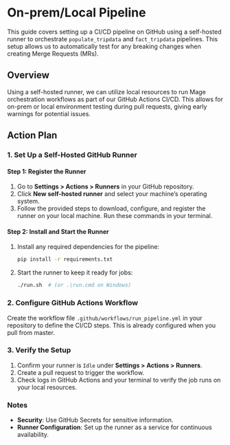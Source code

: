 # On-prem/Local Pipeline

This guide covers setting up a CI/CD pipeline on GitHub using a self-hosted runner to orchestrate `populate_tripdata` and `fact_tripdata` pipelines. This setup allows us to automatically test for any breaking changes when creating Merge Requests (MRs).

## Overview

Using a self-hosted runner, we can utilize local resources to run Mage orchestration workflows as part of our GitHub Actions CI/CD. This allows for on-prem or local environment testing during pull requests, giving early warnings for potential issues.

## Action Plan

### 1. Set Up a Self-Hosted GitHub Runner

#### Step 1: Register the Runner

1. Go to **Settings > Actions > Runners** in your GitHub repository.
2. Click **New self-hosted runner** and select your machine’s operating system.
3. Follow the provided steps to download, configure, and register the runner on your local machine. Run these commands in your terminal.

#### Step 2: Install and Start the Runner

1. Install any required dependencies for the pipeline:
   ```bash
   pip install -r requirements.txt
   ```
2. Start the runner to keep it ready for jobs:
   ```bash
   ./run.sh  # (or .\run.cmd on Windows)
   ```

### 2. Configure GitHub Actions Workflow

Create the workflow file `.github/workflows/run_pipeline.yml` in your repository to define the CI/CD steps. This is already configured when you pull from master.  


### 3. Verify the Setup

1. Confirm your runner is `Idle` under **Settings > Actions > Runners**.
2. Create a pull request to trigger the workflow.
3. Check logs in GitHub Actions and your terminal to verify the job runs on your local resources.

### Notes

- **Security**: Use GitHub Secrets for sensitive information.
- **Runner Configuration**: Set up the runner as a service for continuous availability.

